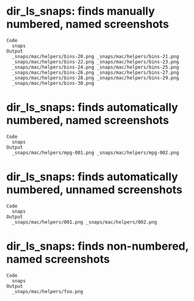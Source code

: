 # dir_ls_snaps: finds manually numbered, named screenshots

    Code
      snaps
    Output
      _snaps/mac/helpers/bins-20.png _snaps/mac/helpers/bins-21.png 
      _snaps/mac/helpers/bins-22.png _snaps/mac/helpers/bins-23.png 
      _snaps/mac/helpers/bins-24.png _snaps/mac/helpers/bins-25.png 
      _snaps/mac/helpers/bins-26.png _snaps/mac/helpers/bins-27.png 
      _snaps/mac/helpers/bins-28.png _snaps/mac/helpers/bins-29.png 
      _snaps/mac/helpers/bins-30.png 

# dir_ls_snaps: finds automatically numbered, named screenshots

    Code
      snaps
    Output
      _snaps/mac/helpers/mpg-001.png _snaps/mac/helpers/mpg-002.png 

# dir_ls_snaps: finds automatically numbered, unnamed screenshots

    Code
      snaps
    Output
      _snaps/mac/helpers/001.png _snaps/mac/helpers/002.png 

# dir_ls_snaps: finds non-numbered, named screenshots

    Code
      snaps
    Output
      _snaps/mac/helpers/foo.png

